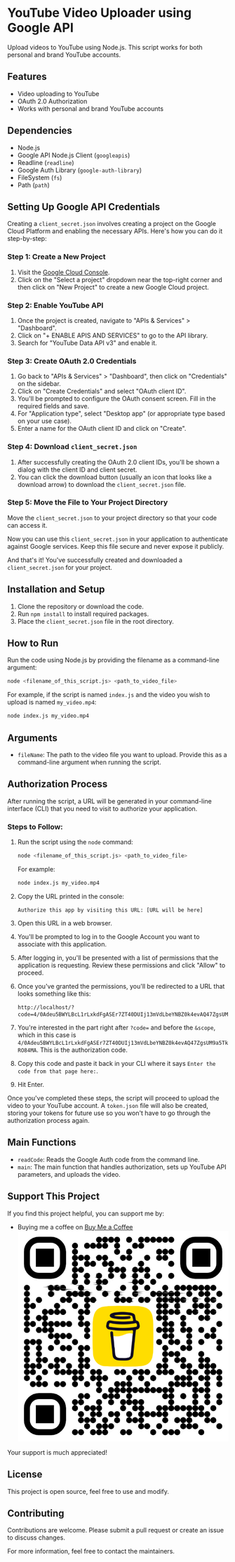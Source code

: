 # YouTube Video Uploader using Google API

Upload videos to YouTube using Node.js. This script works for both personal and brand YouTube accounts.

## Features

- Video uploading to YouTube
- OAuth 2.0 Authorization
- Works with personal and brand YouTube accounts

## Dependencies

- Node.js
- Google API Node.js Client (`googleapis`)
- Readline (`readline`)
- Google Auth Library (`google-auth-library`)
- FileSystem (`fs`)
- Path (`path`)

## Setting Up Google API Credentials

Creating a `client_secret.json` involves creating a project on the Google Cloud Platform and enabling the necessary APIs. Here's how you can do it step-by-step:

### Step 1: Create a New Project

1. Visit the [Google Cloud Console](https://console.cloud.google.com/).
2. Click on the "Select a project" dropdown near the top-right corner and then click on "New Project" to create a new Google Cloud project.

### Step 2: Enable YouTube API

1. Once the project is created, navigate to "APIs & Services" > "Dashboard".
2. Click on "+ ENABLE APIS AND SERVICES" to go to the API library.
3. Search for "YouTube Data API v3" and enable it.

### Step 3: Create OAuth 2.0 Credentials

1. Go back to "APIs & Services" > "Dashboard", then click on "Credentials" on the sidebar.
2. Click on "Create Credentials" and select "OAuth client ID".
3. You'll be prompted to configure the OAuth consent screen. Fill in the required fields and save.
4. For "Application type", select "Desktop app" (or appropriate type based on your use case).
5. Enter a name for the OAuth client ID and click on "Create".

### Step 4: Download `client_secret.json`

1. After successfully creating the OAuth 2.0 client IDs, you'll be shown a dialog with the client ID and client secret.
2. You can click the download button (usually an icon that looks like a download arrow) to download the `client_secret.json` file.

### Step 5: Move the File to Your Project Directory

Move the `client_secret.json` to your project directory so that your code can access it.

Now you can use this `client_secret.json` in your application to authenticate against Google services. Keep this file secure and never expose it publicly.

And that's it! You've successfully created and downloaded a `client_secret.json` for your project.

## Installation and Setup

1. Clone the repository or download the code.
2. Run `npm install` to install required packages.
3. Place the `client_secret.json` file in the root directory.

## How to Run

Run the code using Node.js by providing the filename as a command-line argument:

```bash
node <filename_of_this_script.js> <path_to_video_file>
```

For example, if the script is named `index.js` and the video you wish to upload is named `my_video.mp4`:

```bash
node index.js my_video.mp4
```

## Arguments

- `fileName`: The path to the video file you want to upload. Provide this as a command-line argument when running the script.

## Authorization Process

After running the script, a URL will be generated in your command-line interface (CLI) that you need to visit to authorize your application.

### Steps to Follow:

1. Run the script using the `node` command:

    ```bash
    node <filename_of_this_script.js> <path_to_video_file>
    ```
    For example:
    
    ```bash
    node index.js my_video.mp4
    ```
    
2. Copy the URL printed in the console:

    ```
    Authorize this app by visiting this URL: [URL will be here]
    ```

3. Open this URL in a web browser.

4. You'll be prompted to log in to the Google Account you want to associate with this application.

5. After logging in, you'll be presented with a list of permissions that the application is requesting. Review these permissions and click "Allow" to proceed.

6. Once you've granted the permissions, you'll be redirected to a URL that looks something like this:

    ```
    http://localhost/?code=4/0Adeu5BWYLBcL1rLxkdFgASEr7ZT40DUIj13mVdLbeYNBZ0k4evAQ47ZgsUM9a5TkRO84MA&scope=https://www.googleapis.com/auth/youtube.upload
    ```

7. You're interested in the part right after `?code=` and before the `&scope`, which in this case is `4/0Adeu5BWYLBcL1rLxkdFgASEr7ZT40DUIj13mVdLbeYNBZ0k4evAQ47ZgsUM9a5TkRO84MA`. This is the authorization code.

8. Copy this code and paste it back in your CLI where it says `Enter the code from that page here:`.

9. Hit Enter.

Once you've completed these steps, the script will proceed to upload the video to your YouTube account. A `token.json` file will also be created, storing your tokens for future use so you won't have to go through the authorization process again.


## Main Functions

- `readCode`: Reads the Google Auth code from the command line.
- `main`: The main function that handles authorization, sets up YouTube API parameters, and uploads the video.

## Support This Project

If you find this project helpful, you can support me by:

- Buying me a coffee on [Buy Me a Coffee](https://www.buymeacoffee.com/TheRealDamian)
![QR Code](https://github.com/damian123/youtube/raw/main/bmc_qr.png)

Your support is much appreciated!

## License

This project is open source, feel free to use and modify.

## Contributing

Contributions are welcome. Please submit a pull request or create an issue to discuss changes.

For more information, feel free to contact the maintainers.
